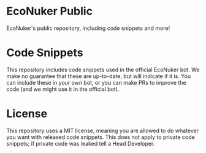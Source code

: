 # EcoNuker Public
EcoNuker's public repository, including code snippets and more!

# Code Snippets
This repository includes code snippets used in the official EcoNuker bot. We make no guarantee that these are up-to-date, but will indicate if it is. You can include these in your own bot, or you can make PRs to improve the code (and we might use it in the official bot).

# License
This repository uses a MIT license, meaning you are allowed to do whatever you want with released code snippets. This does not apply to private code snippets; if private code was leaked tell a Head Developer.

